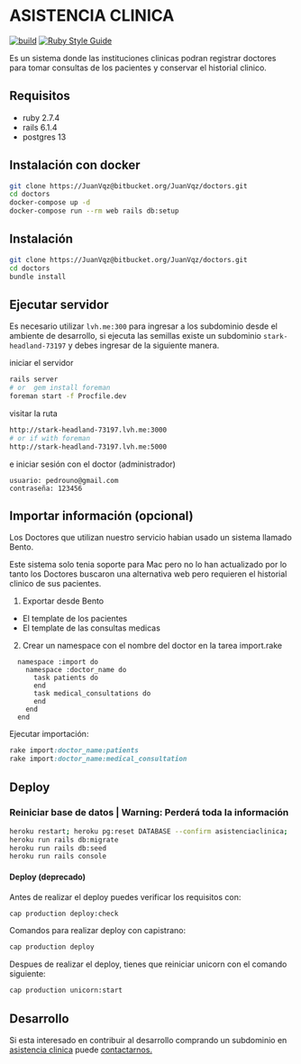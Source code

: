 # ASISTENCIA CLINICA

[![build](https://github.com/JuanVqz/doctors/actions/workflows/push.yml/badge.svg)](https://github.com/JuanVqz/doctors/actions/workflows/push.yml)
[![Ruby Style Guide](https://img.shields.io/badge/code_style-standard-brightgreen.svg)](https://github.com/testdouble/standard)

Es un sistema donde las instituciones clinicas podran registrar doctores para
tomar consultas de los pacientes y conservar el historial clinico.

## Requisitos

- ruby 2.7.4
- rails 6.1.4
- postgres 13

## Instalación con docker

```sh
git clone https://JuanVqz@bitbucket.org/JuanVqz/doctors.git
cd doctors
docker-compose up -d
docker-compose run --rm web rails db:setup
```

## Instalación

```sh
git clone https://JuanVqz@bitbucket.org/JuanVqz/doctors.git
cd doctors
bundle install
```

## Ejecutar servidor

Es necesario utilizar `lvh.me:300` para ingresar a los subdominio desde el ambiente
de desarrollo, si ejecuta las semillas existe un subdominio `stark-headland-73197`
y debes ingresar de la siguiente manera.

iniciar el servidor

```sh
rails server
# or  gem install foreman
foreman start -f Procfile.dev
```

visitar la ruta

```bash
http://stark-headland-73197.lvh.me:3000
# or if with foreman
http://stark-headland-73197.lvh.me:5000
```

e iniciar sesión con el doctor (administrador)

```
usuario: pedrouno@gmail.com
contraseña: 123456
```

## Importar información (opcional)

Los Doctores que utilizan nuestro servicio habian usado un sistema llamado Bento.

Este sistema solo tenia soporte para Mac pero no lo han actualizado por lo tanto
los Doctores buscaron una alternativa web pero requieren el historial clinico de sus pacientes.

1. Exportar desde Bento

- El template de los pacientes
- El template de las consultas medicas

2. Crear un namespace con el nombre del doctor en la tarea import.rake

```
  namespace :import do
    namespace :doctor_name do
      task patients do
      end
      task medical_consultations do
      end
    end
  end
```

Ejecutar importación:

```ruby
rake import:doctor_name:patients
rake import:doctor_name:medical_consultation
```

## Deploy

### Reiniciar base de datos | Warning: Perderá toda la información

```bash
heroku restart; heroku pg:reset DATABASE --confirm asistenciaclinica;
heroku run rails db:migrate
heroku run rails db:seed
heroku run rails console
```

#### Deploy (deprecado)

Antes de realizar el deploy puedes verificar los requisitos con:

```sh
cap production deploy:check
```

Comandos para realizar deploy con capistrano:

```sh
cap production deploy
```

Despues de realizar el deploy, tienes que reiniciar unicorn con el comando siguiente:

```sh
cap production unicorn:start
```

## Desarrollo

Si esta interesado en contribuir al desarrollo comprando un subdominio en
[asistencia clinica](https://asistenciaclinica.com/) puede [contactarnos.](https://github.com/JuanVqz)
